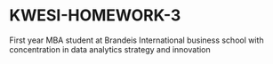 # KWESI-HOMEWORK-3
First year MBA student at Brandeis International business school with concentration in data analytics strategy and innovation

